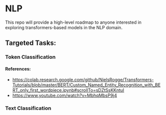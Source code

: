 # NLP
This repo will provide a high-level roadmap to anyone interested in exploring transformers-based models in the NLP domain.


## Targeted Tasks:
### Token Classification
#### References: 
- https://colab.research.google.com/github/NielsRogge/Transformers-Tutorials/blob/master/BERT/Custom_Named_Entity_Recognition_with_BERT_only_first_wordpiece.ipynb#scrollTo=sDZtSsKKntuI
- https://www.youtube.com/watch?v=MbhqMbsP9j4
### Text Classification


